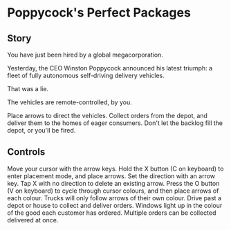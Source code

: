 # Poppycock's Perfect Packages

## Story

You have just been hired by a global megacorporation.

Yesterday, the CEO Winston Poppycock announced his latest triumph: a fleet of fully autonomous self-driving delivery vehicles.

That was a lie.

The vehicles are remote-controlled, by you.

Place arrows to direct the vehicles. Collect orders from the depot, and deliver them to the homes of eager consumers. Don't let the backlog fill the depot, or you'll be fired.

## Controls

Move your cursor with the arrow keys.
Hold the X button (C on keyboard) to enter placement mode, and place arrows. Set the direction with an arrow key. Tap X with no direction to delete an existing arrow.
Press the O button (V on keyboard) to cycle through cursor colours, and then place arrows of each colour.
Trucks will only follow arrows of their own colour.
Drive past a depot or house to collect and deliver orders.
Windows light up in the colour of the good each customer has ordered.
Multiple orders can be collected delivered at once.